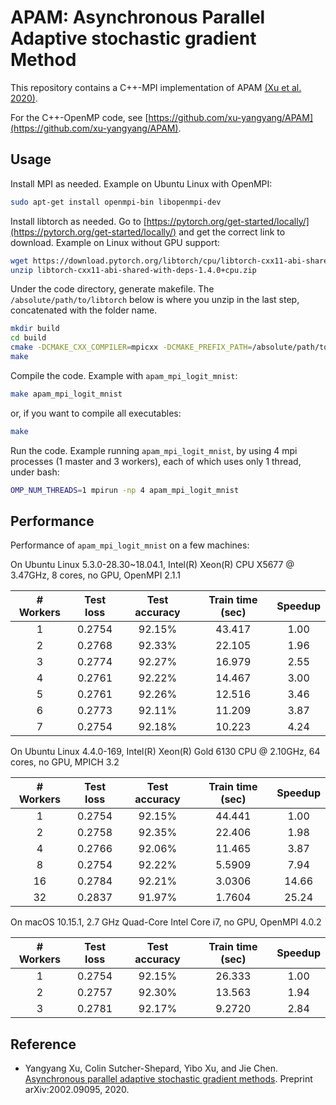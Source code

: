 # APAM: Asynchronous Parallel Adaptive stochastic gradient Method

This repository contains a C++-MPI implementation of APAM [(Xu et al. 2020)](#Xu2020).

For the C++-OpenMP code, see [https://github.com/xu-yangyang/APAM](https://github.com/xu-yangyang/APAM).

## Usage

Install MPI as needed. Example on Ubuntu Linux with OpenMPI:

```sh
sudo apt-get install openmpi-bin libopenmpi-dev
```

Install libtorch as needed. Go to [https://pytorch.org/get-started/locally/](https://pytorch.org/get-started/locally/) and get the correct link to download. Example on Linux without GPU support:

```sh
wget https://download.pytorch.org/libtorch/cpu/libtorch-cxx11-abi-shared-with-deps-1.4.0%2Bcpu.zip
unzip libtorch-cxx11-abi-shared-with-deps-1.4.0+cpu.zip
```

Under the code directory, generate makefile. The `/absolute/path/to/libtorch` below is where you unzip in the last step, concatenated with the folder name.

```sh
mkdir build
cd build
cmake -DCMAKE_CXX_COMPILER=mpicxx -DCMAKE_PREFIX_PATH=/absolute/path/to/libtorch ..
make
```

Compile the code.  Example with `apam_mpi_logit_mnist`:

```sh
make apam_mpi_logit_mnist
```

or, if you want to compile all executables:

```sh
make
```

Run the code. Example running `apam_mpi_logit_mnist`, by using 4 mpi processes (1 master and 3 workers), each of which uses only 1 thread, under bash:

```sh
OMP_NUM_THREADS=1 mpirun -np 4 apam_mpi_logit_mnist
```

## Performance

Performance of `apam_mpi_logit_mnist` on a few machines:

On Ubuntu Linux 5.3.0-28.30~18.04.1, Intel(R) Xeon(R) CPU X5677 @ 3.47GHz, 8 cores, no GPU, OpenMPI 2.1.1

| # Workers | Test loss | Test accuracy | Train time (sec) | Speedup |
| :-------: | :-------: | :-----------: | :--------------: | :-----: |
| 1         | 0.2754    | 92.15%        | 43.417           | 1.00    |
| 2         | 0.2768    | 92.33%        | 22.105           | 1.96    |
| 3         | 0.2774    | 92.27%        | 16.979           | 2.55    |
| 4         | 0.2761    | 92.22%        | 14.467           | 3.00    |
| 5         | 0.2761    | 92.26%        | 12.516           | 3.46    |
| 6         | 0.2773    | 92.11%        | 11.209           | 3.87    |
| 7         | 0.2754    | 92.18%        | 10.223           | 4.24    |

On Ubuntu Linux 4.4.0-169, Intel(R) Xeon(R) Gold 6130 CPU @ 2.10GHz, 64 cores, no GPU, MPICH 3.2

| # Workers | Test loss | Test accuracy | Train time (sec) | Speedup |
| :-------: | :-------: | :-----------: | :--------------: | :-----: |
| 1         | 0.2754    | 92.15%        | 44.441           | 1.00    |
| 2         | 0.2758    | 92.35%        | 22.406           | 1.98    |
| 4         | 0.2766    | 92.06%        | 11.465           | 3.87    |
| 8         | 0.2754    | 92.22%        | 5.5909           | 7.94    |
| 16        | 0.2784    | 92.21%        | 3.0306           | 14.66   |
| 32        | 0.2837    | 91.97%        | 1.7604           | 25.24   |

On macOS 10.15.1, 2.7 GHz Quad-Core Intel Core i7, no GPU, OpenMPI 4.0.2

| # Workers | Test loss | Test accuracy | Train time (sec) | Speedup |
| :-------: | :-------: | :-----------: | :--------------: | :-----: |
| 1         | 0.2754    | 92.15%        | 26.333           | 1.00    |
| 2         | 0.2757    | 92.30%        | 13.563           | 1.94    |
| 3         | 0.2781    | 92.17%        | 9.2720           | 2.84    |

<!--- More results here

Performance of `apam_mpi_mlp_mnist` on a few machines

On Ubuntu Linux 5.3.0-28.30~18.04.1, Intel(R) Xeon(R) CPU X5677 @ 3.47GHz, 8 cores, no GPU, OpenMPI 2.1.1

| # Workers | Test loss | Test accuracy | Train time (sec) | Speedup |
| :-------: | :-------: | :-----------: | :--------------: | :-----: |
| 1         | 0.0648    | 98.28%        | 286.66           | 1.00    |
| 2         | 0.0645    | 98.24%        | 159.13           | 1.80    |
| 3         | 0.0631    | 98.40%        | 160.37           | 1.78    |
| 4         | 0.0611    | 98.34%        | 168.99           | 1.69    |
| 5         | 0.0677    | 98.21%        | 176.55           | 1.62    |
| 6         | 0.0642    | 98.10%        | 191.19           | 1.49    |
| 7         | 0.0719    | 98.04%        | 223.47           | 1.28    |

On Ubuntu Linux 4.4.0-169, Intel(R) Xeon(R) Gold 6130 CPU @ 2.10GHz, 64 cores, no GPU, MPICH 3.2

| # Workers | Test loss | Test accuracy | Train time (sec) | Speedup |
| :-------: | :-------: | :-----------: | :--------------: | :-----: |
| 1         | 0.0641    | 98.30%        | 98.186           | 1.00    |
| 2         | 0.0680    | 98.33%        | 51.333           | 1.91    |
| 4         | 0.0650    | 98.32%        | 29.692           | 3.30    |
| 8         | 0.0713    | 97.94%        | 27.691           | 3.54    |
| 16        | 0.1240    | 96.33%        | 28.456           | 3.45    |
| 32        | 0.1668    | 94.99%        | 32.120           | 3.05    |

On macOS 10.15.1, 2.7 GHz Quad-Core Intel Core i7, no GPU, OpenMPI 4.0.2

| # Workers | Test loss | Test accuracy | Train time (sec) | Speedup |
| :-------: | :-------: | :-----------: | :--------------: | :-----: |
| 1         | 0.0636    | 98.38%        | 82.041           | 1.00    |
| 2         | 0.0630    | 98.28%        | 42.654           | 1.92    |
| 3         | 0.0602    | 98.44%        | 32.748           | 2.50    |

Performance of `apam_mpi_lenet5_mnist` on a few machines

On Ubuntu Linux 5.3.0-28.30~18.04.1, Intel(R) Xeon(R) CPU X5677 @ 3.47GHz, 8 cores, no GPU, OpenMPI 2.1.1

| # Workers | Test loss | Test accuracy | Train time (sec) | Speedup |
| :-------: | :-------: | :-----------: | :--------------: | :-----: |
| 1         | 0.0455    | 98.52%        | 293.11           | 1.00    |
| 2         | 0.0469    | 98.60%        | 152.00           | 1.92    |
| 3         | 0.0442    | 98.62%        | 106.59           | 2.74    |
| 4         | 0.0630    | 98.00%        | 94.541           | 3.10    |
| 5         | 0.0694    | 97.76%        | 84.735           | 3.45    |
| 6         | 0.1642    | 94.64%        | 76.735           | 3.81    |
| 7         | 0.0773    | 97.72%        | 69.393           | 4.22    |

On Ubuntu Linux 4.4.0-169, Intel(R) Xeon(R) Gold 6130 CPU @ 2.10GHz, 64 cores, no GPU, MPICH 3.2

| # Workers | Test loss | Test accuracy | Train time (sec) | Speedup |
| :-------: | :-------: | :-----------: | :--------------: | :-----: |
| 1         | 0.0458    | 98.59%        | 113.63           | 1.00    |
| 2         | 0.0460    | 98.65%        | 59.038           | 1.92    |
| 4         | 0.0474    | 98.48%        | 30.110           | 3.77    |
| 8         | 0.0954    | 97.00%        | 16.354           | 6.94    |
| 16        | 2.3010    | 11.35%        | 8.5322           | 13.31   |
| 32        | 2.3009    | 11.35%        | 4.9129           | 23.12   |

On macOS 10.15.1, 2.7 GHz Quad-Core Intel Core i7, no GPU, OpenMPI 4.0.2

| # Workers | Test loss | Test accuracy | Train time (sec) | Speedup |
| :-------: | :-------: | :-----------: | :--------------: | :-----: |
| 1         | 0.0445    | 98.62%        | 92.800           | 1.00    |
| 2         | 0.0507    | 98.38%        | 49.340           | 1.88    |
| 3         | 0.0373    | 98.84%        | 35.956           | 2.58    |

-->

## Reference

- <a name="Xu2020"></a>Yangyang Xu, Colin Sutcher-Shepard, Yibo Xu, and Jie Chen. [Asynchronous parallel adaptive stochastic gradient methods](https://arxiv.org/abs/2002.09095). Preprint arXiv:2002.09095, 2020.

